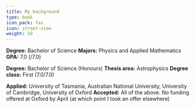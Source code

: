 ```yaml
---
title: My background
type: book
icon_pack: fas
icon: street-view
weight: 10
---
```


**Degree:** Bachelor of Science
**Majors:** Physics and Applied Mathematics
**GPA:** 7.0 (/7.0)

**Degree:** Bachelor of Science (Honours)
**Thesis area:** Astrophysics
**Degree class:** First (7.0/7.0)

**Applied:** University of Tasmania, Australian National University, University of Cambridge, University of Oxford
**Accepted:** All of the above. No funding offered at Oxford by April (at which point I took an offer elsewhere)
